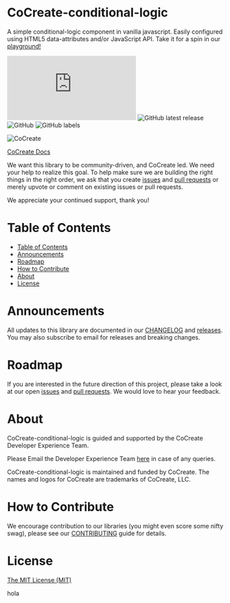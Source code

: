 # CoCreate-conditional-logic
A simple conditional-logic component in vanilla javascript. Easily configured using HTML5 data-attributes and/or JavaScript API. Take it for a spin in our [playground!](https://cocreate.app/docs/conditional-logic)

![GitHub file size in bytes](https://img.shields.io/github/size/CoCreate-app/CoCreate-conditional-logic/dist/CoCreate-conditional-logic.min.js?label=minified%20size&style=for-the-badge) 
![GitHub latest release](https://img.shields.io/github/v/release/CoCreate-app/CoCreate-conditional-logic?style=for-the-badge)
![GitHub](https://img.shields.io/github/license/CoCreate-app/CoCreate-conditional-logic?style=for-the-badge) 
![GitHub labels](https://img.shields.io/github/labels/CoCreate-app/CoCreate-conditional-logic/help%20wanted?style=for-the-badge)

![CoCreate](https://cdn.cocreate.app/logo.png)

[CoCreate Docs](https://cocreate.app/docs/conditional-logic)


We want this library to be community-driven, and CoCreate led. We need your help to realize this goal. To help make sure we are building the right things in the right order, we ask that you create [issues](https://github.com/CoCreate-app/Realtime_Admin_CRM_and_CMS/issues) and [pull requests](https://github.com/CoCreate-app/Realtime_Admin_CRM_and_CMS/pulls) or merely upvote or comment on existing issues or pull requests.

We appreciate your continued support, thank you!

# Table of Contents

- [Table of Contents](#table-of-contents)
- [Announcements](#announcements)
- [Roadmap](#roadmap)
- [How to Contribute](#how-to-contribute)
- [About](#about)
- [License](#license)

<a name="announcements"></a>
# Announcements

All updates to this library are documented in our [CHANGELOG](https://github.com/CoCreate-app/CoCreate-conditional-logic/blob/master/CHANGELOG.md) and [releases](https://github.com/CoCreate-app/CoCreate-conditional-logic/releases). You may also subscribe to email for releases and breaking changes. 

<a name="roadmap"></a>
# Roadmap

If you are interested in the future direction of this project, please take a look at our open [issues](https://github.com/CoCreate-app/CoCreate-conditional-logic/issues) and [pull requests](https://github.com/CoCreate-app/CoCreate-conditional-logic/pulls). We would love to hear your feedback.


<a name="about"></a>
# About

CoCreate-conditional-logic is guided and supported by the CoCreate Developer Experience Team.

Please Email the Developer Experience Team [here](mailto:develop@cocreate.app) in case of any queries.

CoCreate-conditional-logic is maintained and funded by CoCreate. The names and logos for CoCreate are trademarks of CoCreate, LLC.

<a name="contribute"></a>
# How to Contribute

We encourage contribution to our libraries (you might even score some nifty swag), please see our [CONTRIBUTING](https://github.com/CoCreate-app/CoCreate-conditional-logic/blob/master/CONTRIBUTING.md) guide for details.

# License
[The MIT License (MIT)](https://github.com/CoCreate-app/CoCreate-conditional-logic/blob/master/LICENSE)

hola